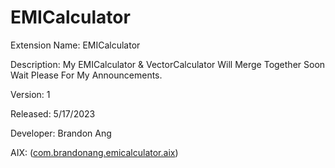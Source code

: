 # EMICalculator
Extension Name: EMICalculator

Description: My EMICalculator & VectorCalculator Will Merge Together Soon Wait Please For My Announcements.

Version: 1

Released: 5/17/2023

Developer: Brandon Ang 

AIX: (<a href="https://github.com/anbran223/EMICalculator/blob/main/e-m-i-calculator/out/com.brandonang.emicalculator.aix">com.brandonang.emicalculator.aix</a>)

